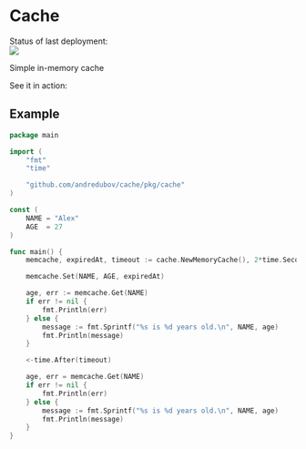 # Cache

Status of last deployment:<br>
<img src="https://github.com/andredubov/cache/workflows/check/badge.svg?branch=main"><br>

Simple in-memory cache

See it in action:

## Example

```go
package main

import (
	"fmt"
	"time"

	"github.com/andredubov/cache/pkg/cache"
)

const (
	NAME = "Alex"
	AGE  = 27
)

func main() {
	memcache, expiredAt, timeout := cache.NewMemoryCache(), 2*time.Second, 4*time.Second

	memcache.Set(NAME, AGE, expiredAt)

	age, err := memcache.Get(NAME)
	if err != nil {
		fmt.Println(err)
	} else {
		message := fmt.Sprintf("%s is %d years old.\n", NAME, age)
		fmt.Println(message)
	}

	<-time.After(timeout)

	age, err = memcache.Get(NAME)
	if err != nil {
		fmt.Println(err)
	} else {
		message := fmt.Sprintf("%s is %d years old.\n", NAME, age)
		fmt.Println(message)
	}
}
```

